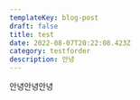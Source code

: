 ```yaml
---
templateKey: blog-post
draft: false
title: test
date: 2022-08-07T20:22:08.423Z
category: testforder
description: 안녕
---
```

안녕안녕안녕